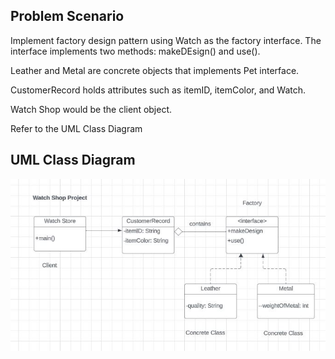 ## Problem Scenario
Implement factory design pattern using Watch as the factory interface. The interface implements two methods: makeDEsign() and use().

Leather and Metal are concrete objects that implements Pet interface.

CustomerRecord holds attributes such as itemID, itemColor, and Watch.

Watch Shop would be the client object.

Refer to the UML Class Diagram

## UML Class Diagram

![alt text](watch.jpg)
